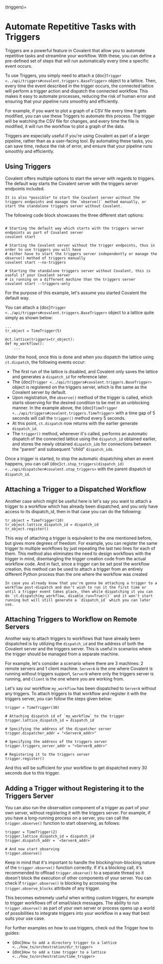 (triggers)=

# Automate Repetitive Tasks with Triggers

Triggers are a powerful feature in Covalent that allow you to automate repetitive tasks and streamline your workflow. With these, you can define a pre-defined set of steps that will run automatically every time a specific event occurs.

To use Triggers, you simply need to attach a {doc}`Trigger <../api/triggers#covalent.triggers.BaseTrigger>` object to a lattice. Then, every time the event described in the trigger occurs, the connected lattice will perform a trigger action and dispatch the connected workflow. This makes it easy to automate processes, reducing the risk of human error and ensuring that your pipeline runs smoothly and efficiently.

For example, if you want to plot a graph of a CSV file every time it gets modified, you can use these Triggers to automate this process. The trigger will be watching the CSV file for changes, and every time the file is modified, it will run the workflow to plot a graph of the data.

Triggers are especially useful if you're using Covalent as part of a larger pipeline, rather than as a user-facing tool. By automating these tasks, you can save time, reduce the risk of error, and ensure that your pipeline runs smoothly and efficiently.




## Using Triggers

Covalent offers multiple options to start the server with regards to triggers. The default way starts the Covalent server with the triggers server endpoints included.

```{note}
It is also *possible* to start the Covalent server without the triggers endpoints and manage the `observe()` method manually, or start the standalone triggers server without Covalent.
```

The following code block showcases the three different start options:

```{code-block} bash

# Starting the default way which starts with the triggers server endpoints as part of Covalent server
covalent start

# Starting the Covalent server without the trigger endpoints, thus in order to use triggers you will have
# either have to start the triggers server independently or manage the observe() method of triggers manually
covalent start --no-triggers

# Starting the standalone triggers server without Covalent, this is useful if your Covalent server
# is running on a different machine than the triggers server
covalent start --triggers-only
```

For the purpose of this example, let's assume you started Covalent the default way.

You can attach a {doc}`Trigger <../api/triggers#covalent.triggers.BaseTrigger>` object to a lattice quite simply as shown below:

```{code-block} python
...
tr_object = TimeTrigger(5)

@ct.lattice(triggers=tr_object):
def my_workflow():
    ...
```

Under the hood, once this is done and when you dispatch the lattice using `ct.dispatch`, the following events occur:

- The first run of the lattice is disabled, and Covalent only saves the lattice and generates a `dispatch_id` for reference later.
- The {doc}`Trigger <../api/triggers#covalent.triggers.BaseTrigger>` object is registered on the triggers server, which is the same as the Covalent server by default.
- Upon registration, the `observe()` method of the trigger is called, which starts observing for the desired condition to be met in an unblocking manner. In the example above, the {doc}`TimeTrigger <../api/triggers#covalent.triggers.TimeTrigger>` with a time gap of 5 seconds will call the `trigger()` method every 5 seconds.
- At this point, `ct.dispatch` now returns with the earlier generate `dispatch_id`.
- The `trigger()` method, whenever it's called, performs an automatic dispatch of the connected lattice using the `dispatch_id` obtained earlier, and stores the newly obtained `dispatch_id`s for connections between the "parent" and subsequent "child" `dispatch_id`s.

Once a trigger is started, to stop the automatic dispatching when an event happens, you can call {doc}`ct.stop_triggers(dispatch_id) <../api/dispatcher#covalent.stop_triggers>` with the parent dispatch id `dispatch_id`.


## Attaching a Trigger to a Dispatched Workflow

Another case which might be useful here is let's say you want to attach a trigger to a workflow which has already been dispatched, and you only have access to its dispatch_id, then in that case you can do the following:

```{code-block} python
tr_object = TimeTrigger(10)
tr_object.lattice_dispatch_id = dispatch_id
tr_object.register()
```

This way of attaching a trigger is equivalent to the one mentioned before, but gives more degrees of freedom. For example, you can register the same trigger to multiple workflows by just repeating the last two lines for each of them. This method also eliminates the need to design workflows with the trigger in mind, disentangling the trigger creation code from the actual workflow code. And in fact, since a trigger can be set post the workflow creation, this method can be used to attach a trigger from an entirely different Python process than the one where the workflow was created

```{note}
In case you already know that you're gonna be attaching a trigger to a workflow post-dispatch and don't wish to run it the first time or until a trigger event takes place, then while dispatching it you can do `ct.dispatch(my_workflow, disable_run=True)()` and it won't start running but will still generate a `dispatch_id` which you can later use.
```


## Attaching Triggers to Workflow on Remote Servers

Another way to attach triggers to workflows that have already been dispatched is by utilizing the `dispatch_id` and the address of both the Covalent server and the triggers server. This is useful in scenarios where the trigger should be managed from a separate machine.

For example, let's consider a scenario where there are 3 machines: 2 remote servers and 1 client machine. `ServerA` is the one where Covalent is running without triggers support, `ServerB` where only the triggers server is running, and `Client` is the one where you are working from.

Let's say our workflow `my_workflow` has been dispatched to `ServerA` without any triggers. To attach triggers to that workflow and register it with the triggers server, you can follow the steps given below:

```{code-block} python
trigger = TimeTrigger(30)

# Attaching dispatch id of `my_workflow` to the trigger
trigger.lattice_dispatch_id = dispatch_id

# Specifying the address of the dispatcher server
trigger.dispatcher_addr = "<ServerA_addr>"

# Specifying the address of the triggers server
trigger.triggers_server_addr = "<ServerB_addr>"

# Registering it to the triggers server
trigger.register()
```

And this will be sufficient for your workflow to get dispatched every 30 seconds due to this trigger.


## Adding a Trigger without Registering it to the Triggers Server

You can also run the observation component of a trigger as part of your own server, without registering it with the triggers server. For example, if you have a long-running process on a server, you can call the `trigger.observe()` function to start observing, as follows:

```{code-block} python
trigger = TimeTrigger(2)
trigger.lattice_dispatch_id = dispatch_id
trigger.dispatch_addr = `<ServerA_addr>`

# And now start observing
trigger.observe()
```

Keep in mind that it's important to handle the blocking/non-blocking nature of the `trigger.observe()` function correctly. If it's a blocking call, it's recommended to offload `trigger.observe()` to a separate thread so it doesn't block the execution of other components of your server. You can check if `trigger.observe()` is blocking by accessing the `trigger.observe_blocks` attribute of any trigger.

This becomes extremely useful when writing custom triggers, for example to trigger workflows off of email/slack messages. The ability to run `trigger.observe()` as part of your own server or process opens up a world of possibilities to integrate triggers into your workflow in a way that best suits your use case.


For further examples on how to use triggers, check out the Trigger how to guides:
- {doc}`How to add a directory trigger to a lattice <../how_to/orchestration/dir_trigger>`
- {doc}`How to add a time trigger to a lattice <../how_to/orchestration/time_trigger>`
